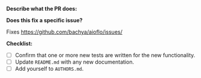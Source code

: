 **Describe what the PR does:**

**Does this fix a specific issue?**

Fixes https://github.com/bachya/aioflo/issues/<ISSUE ID>
  
**Checklist:**

- [ ] Confirm that one or more new tests are written for the new functionality.
- [ ] Update `README.md` with any new documentation.
- [ ] Add yourself to `AUTHORS.md`.
